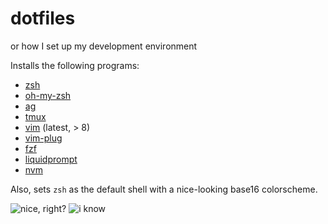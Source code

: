 # dotfiles
or how I set up my development environment

Installs the following programs:
- [zsh](https://github.com/robbyrussell/oh-my-zsh/wiki/Installing-ZSH)
- [oh-my-zsh](http://ohmyz.sh/)
- [ag](https://github.com/ggreer/the_silver_searcher)
- [tmux](https://github.com/tmux/tmux/wiki)
- [vim](https://github.com/vim/vim) (latest, > 8)
- [vim-plug](https://github.com/junegunn/vim-plug)
- [fzf](https://github.com/junegunn/fzf)
- [liquidprompt](https://github.com/nojhan/liquidprompt)
- [nvm](https://github.com/creationix/nvm)

Also, sets `zsh` as the default shell with a nice-looking base16 colorscheme.

![nice, right?](https://user-images.githubusercontent.com/15201480/34921360-a2d2f174-f946-11e7-9a69-c7180fbd5bc9.png)
![i know](https://user-images.githubusercontent.com/15201480/34921365-ba610f6a-f946-11e7-88b4-fed95c0711f6.png)


